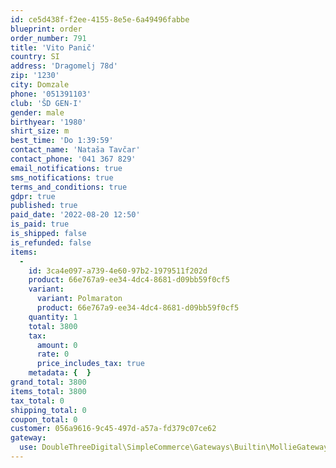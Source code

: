 ```yaml
---
id: ce5d438f-f2ee-4155-8e5e-6a49496fabbe
blueprint: order
order_number: 791
title: 'Vito Panič'
country: SI
address: 'Dragomelj 78d'
zip: '1230'
city: Domzale
phone: '051391103'
club: 'ŠD GEN-I'
gender: male
birthyear: '1980'
shirt_size: m
best_time: 'Do 1:39:59'
contact_name: 'Nataša Tavčar'
contact_phone: '041 367 829'
email_notifications: true
sms_notifications: true
terms_and_conditions: true
gdpr: true
published: true
paid_date: '2022-08-20 12:50'
is_paid: true
is_shipped: false
is_refunded: false
items:
  -
    id: 3ca4e097-a739-4e60-97b2-1979511f202d
    product: 66e767a9-ee34-4dc4-8681-d09bb59f0cf5
    variant:
      variant: Polmaraton
      product: 66e767a9-ee34-4dc4-8681-d09bb59f0cf5
    quantity: 1
    total: 3800
    tax:
      amount: 0
      rate: 0
      price_includes_tax: true
    metadata: {  }
grand_total: 3800
items_total: 3800
tax_total: 0
shipping_total: 0
coupon_total: 0
customer: 056a9616-9c45-497d-a57a-fd379c07ce62
gateway:
  use: DoubleThreeDigital\SimpleCommerce\Gateways\Builtin\MollieGateway
---
```

